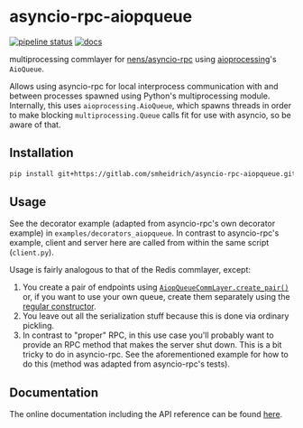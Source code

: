 
# asyncio-rpc-aiopqueue

[![pipeline status](https://gitlab.com/smheidrich/asyncio-rpc-aiopqueue/badges/main/pipeline.svg?style=flat-square)](https://gitlab.com/smheidrich/asyncio-rpc-aiopqueue/-/commits/main)
[![docs](https://img.shields.io/badge/docs-online-brightgreen?style=flat-square)](https://smheidrich.gitlab.io/asyncio-rpc-aiopqueue/)

multiprocessing commlayer for [nens/asyncio-rpc][1] using [aioprocessing][2]'s
`AioQueue`.

Allows using asyncio-rpc for local interprocess communication with and between
processes spawned using Python's multiprocessing module. Internally, this uses
`aioprocessing.AioQueue`, which spawns threads in order to make blocking
`multiprocessing.Queue` calls fit for use with asyncio, so be aware of that.

## Installation

```bash
pip install git+https://gitlab.com/smheidrich/asyncio-rpc-aiopqueue.git
```

## Usage

See the decorator example (adapted from asyncio-rpc's own decorator example) in
`examples/decorators_aiopqueue`. In contrast to asyncio-rpc's example, client
and server here are called from within the same script (`client.py`).

Usage is fairly analogous to that of the Redis commlayer, except:

1. You create a pair of endpoints using [`AiopQueueCommLayer.create_pair()`][3]
   or, if you want to use your own queue, create them separately using the
   [regular constructor][4].
2. You leave out all the serialization stuff because this is done via ordinary
   pickling.
3. In contrast to "proper" RPC, in this use case you'll probably want to
   provide an RPC method that makes the server shut down. This is a bit tricky
   to do in asyncio-rpc. See the aforementioned example for how to do this
   (method was adapted from asyncio-rpc's tests).

## Documentation

The online documentation including the API reference can be found
[here](https://smheidrich.gitlab.io/asyncio-rpc-aiopqueue/).


[1]: https://github.com/nens/asyncio-rpc
[2]: https://github.com/dano/aioprocessing
[3]: https://smheidrich.gitlab.io/asyncio-rpc-aiopqueue/api.html#asyncio_rpc_aiopqueue.AiopQueueCommLayer.create_pair
[4]: https://smheidrich.gitlab.io/asyncio-rpc-aiopqueue/api.html#asyncio_rpc_aiopqueue.AiopQueueCommLayer
